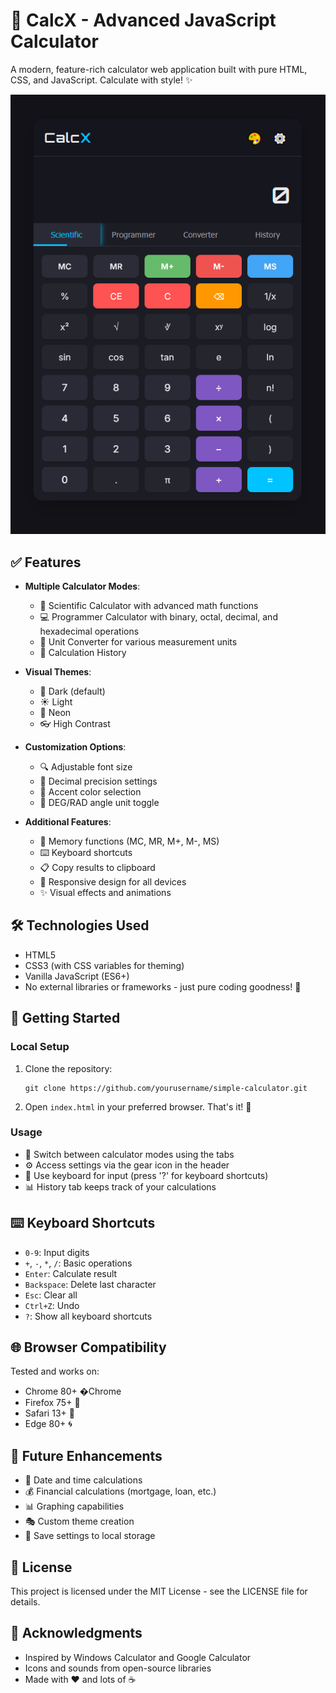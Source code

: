 # 🧮 CalcX - Advanced JavaScript Calculator

A modern, feature-rich calculator web application built with pure HTML, CSS, and JavaScript. Calculate with style! ✨

![CalcX Calculator Screenshot](images/calculator-screenshot.png)

## ✅ Features

- **Multiple Calculator Modes**:
  - 🔬 Scientific Calculator with advanced math functions
  - 💻 Programmer Calculator with binary, octal, decimal, and hexadecimal operations
  - 📏 Unit Converter for various measurement units
  - 📜 Calculation History

- **Visual Themes**:
  - 🌙 Dark (default)
  - ☀️ Light
  - 🌈 Neon
  - 👓 High Contrast

- **Customization Options**:
  - 🔍 Adjustable font size
  - 🔢 Decimal precision settings
  - 🎨 Accent color selection
  - 📐 DEG/RAD angle unit toggle

- **Additional Features**:
  - 🧠 Memory functions (MC, MR, M+, M-, MS)
  - ⌨️ Keyboard shortcuts
  - 📋 Copy results to clipboard
  - 📱 Responsive design for all devices
  - ✨ Visual effects and animations

## 🛠️ Technologies Used

- HTML5
- CSS3 (with CSS variables for theming)
- Vanilla JavaScript (ES6+)
- No external libraries or frameworks - just pure coding goodness! 💪

## 🚀 Getting Started

### Local Setup

1. Clone the repository:
   ```
   git clone https://github.com/yourusername/simple-calculator.git
   ```

2. Open `index.html` in your preferred browser. That's it! 🎉

### Usage

- 🔄 Switch between calculator modes using the tabs
- ⚙️ Access settings via the gear icon in the header
- 🎹 Use keyboard for input (press '?' for keyboard shortcuts)
- 📊 History tab keeps track of your calculations

## ⌨️ Keyboard Shortcuts

- `0-9`: Input digits
- `+`, `-`, `*`, `/`: Basic operations
- `Enter`: Calculate result
- `Backspace`: Delete last character
- `Esc`: Clear all
- `Ctrl+Z`: Undo
- `?`: Show all keyboard shortcuts

## 🌐 Browser Compatibility

Tested and works on:
- Chrome 80+ �Chrome
- Firefox 75+ 🦊
- Safari 13+ 🧭
- Edge 80+ 🌀

## 🔮 Future Enhancements

- 📅 Date and time calculations
- 💰 Financial calculations (mortgage, loan, etc.)
- 📊 Graphing capabilities
- 🎭 Custom theme creation
- 💾 Save settings to local storage

## 📄 License

This project is licensed under the MIT License - see the LICENSE file for details.

## 👏 Acknowledgments

- Inspired by Windows Calculator and Google Calculator
- Icons and sounds from open-source libraries 
- Made with ❤️ and lots of ☕